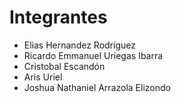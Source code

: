 # Integrantes
- Elias Hernandez Rodríguez
- Ricardo Emmanuel Uriegas Ibarra
- Cristobal Escandón
- Aris Uriel
- Joshua Nathaniel Arrazola Elizondo